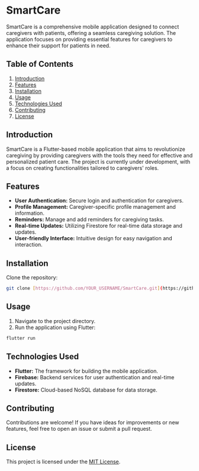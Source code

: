 # SmartCare

SmartCare is a comprehensive mobile application designed to connect caregivers with patients, offering a seamless caregiving solution. The application focuses on providing essential features for caregivers to enhance their support for patients in need.

## Table of Contents

1. [Introduction](#introduction)
2. [Features](#features)
3. [Installation](#installation)
4. [Usage](#usage)
5. [Technologies Used](#technologies-used)
6. [Contributing](#contributing)
7. [License](#license)

## Introduction

SmartCare is a Flutter-based mobile application that aims to revolutionize caregiving by providing caregivers with the tools they need for effective and personalized patient care. The project is currently under development, with a focus on creating functionalities tailored to caregivers' roles.

## Features

- **User Authentication:** Secure login and authentication for caregivers.
- **Profile Management:** Caregiver-specific profile management and information.
- **Reminders:** Manage and add reminders for caregiving tasks.
- **Real-time Updates:** Utilizing Firestore for real-time data storage and updates.
- **User-friendly Interface:** Intuitive design for easy navigation and interaction.

## Installation

Clone the repository:

```bash
git clone [https://github.com/YOUR_USERNAME/SmartCare.git](https://github.com/AKASHTS2003/smartcare.git)
```


## Usage

1. Navigate to the project directory.
2. Run the application using Flutter:

```bash
flutter run
```

## Technologies Used

- **Flutter:** The framework for building the mobile application.
- **Firebase:** Backend services for user authentication and real-time updates.
- **Firestore:** Cloud-based NoSQL database for data storage.

## Contributing

Contributions are welcome! If you have ideas for improvements or new features, feel free to open an issue or submit a pull request.

## License

This project is licensed under the [MIT License](LICENSE).

